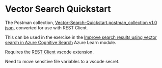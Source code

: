# Vector Search Quickstart

The Postman collection, [Vector-Search-Quickstart.postman_collection v1.0 json](https://github.com/Azure/cognitive-search-vector-pr/tree/main/postman-collection), converted for use with REST Client.

This can be used in the exercise in the [Improve search results using vector search in Azure Cognitive Search](https://learn.microsoft.com/training/modules/improve-search-results-vector-search/) Azure Learn module.

Requires the [REST Client](https://marketplace.visualstudio.com/items?itemName=humao.rest-client) vscode extension.

Need to move sensitive file variables to a vscode secret.